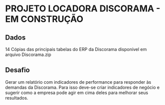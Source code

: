 # PROJETO LOCADORA DISCORAMA - EM CONSTRUÇÃO

## Dados
14 Cópias das principais tabelas do ERP da Discorama disponível em arquivo Discorama.zip

## Desafio
Gerar um relatório com indicadores de performance para responder às demandas da Discorama. Para isso deve-se criar indicadores de negócio e sugerir como a empresa pode agir em cima deles para melhorar seus resultados.
